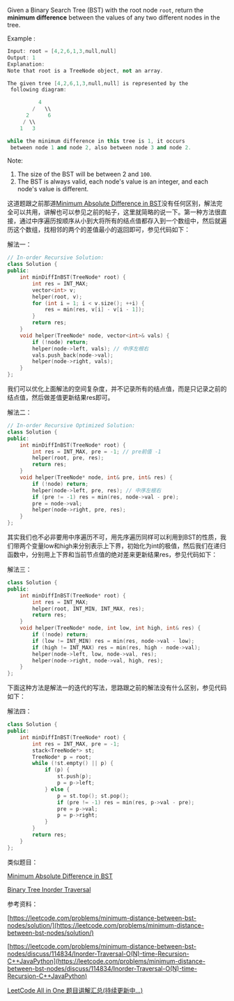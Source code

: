 Given a Binary Search Tree (BST) with the root node `root`, return the **minimum difference** between the values of any two different nodes in the tree.

Example :

```cpp
Input: root = [4,2,6,1,3,null,null]
Output: 1
Explanation:
Note that root is a TreeNode object, not an array.

The given tree [4,2,6,1,3,null,null] is represented by the
 following diagram:

          4
        /   \\
      2      6
     / \\    
    1   3  

while the minimum difference in this tree is 1, it occurs
 between node 1 and node 2, also between node 3 and node 2.
```

Note:

1. The size of the BST will be between 2 and `100`.
2. The BST is always valid, each node's value is an integer, and each node's value is different.

这道题跟之前那道[Minimum Absolute Difference in BST](http://www.cnblogs.com/grandyang/p/6540165.html)没有任何区别，解法完全可以共用，讲解也可以参见之前的帖子，这里就简略的说一下。第一种方法很直接，通过中序遍历按顺序从小到大将所有的结点值都存入到一个数组中，然后就遍历这个数组，找相邻的两个的差值最小的返回即可，参见代码如下：

解法一：

```cpp
// In-order Recursive Solution:
class Solution {
public:
    int minDiffInBST(TreeNode* root) {
        int res = INT_MAX;
        vector<int> v;
        helper(root, v);
        for (int i = 1; i < v.size(); ++i) {
            res = min(res, v[i] - v[i - 1]);
        }
        return res;
    }
    void helper(TreeNode* node, vector<int>& vals) {
        if (!node) return;
        helper(node->left, vals); // 中序左根右
        vals.push_back(node->val);
        helper(node->right, vals);
    }
};
```

我们可以优化上面解法的空间复杂度，并不记录所有的结点值，而是只记录之前的结点值，然后做差值更新结果res即可。

解法二：

```cpp
// In-order Recursive Optimized Solution:
class Solution {
public:
    int minDiffInBST(TreeNode* root) {
        int res = INT_MAX, pre = -1; // pre前值 -1
        helper(root, pre, res);
        return res;
    }
    void helper(TreeNode* node, int& pre, int& res) {
        if (!node) return;
        helper(node->left, pre, res); // 中序左根右
        if (pre != -1) res = min(res, node->val - pre);
        pre = node->val;
        helper(node->right, pre, res);
    }
};
```

其实我们也不必非要用中序遍历不可，用先序遍历同样可以利用到BST的性质，我们带两个变量low和high来分别表示上下界，初始化为int的极值，然后我们在递归函数中，分别用上下界和当前节点值的绝对差来更新结果res，参见代码如下：

解法三：

```cpp
class Solution {
public:
    int minDiffInBST(TreeNode* root) {
        int res = INT_MAX;
        helper(root, INT_MIN, INT_MAX, res);
        return res;
    }
    void helper(TreeNode* node, int low, int high, int& res) {
        if (!node) return;
        if (low != INT_MIN) res = min(res, node->val - low);
        if (high != INT_MAX) res = min(res, high - node->val);
        helper(node->left, low, node->val, res);
        helper(node->right, node->val, high, res);
    }
};
```

下面这种方法是解法一的迭代的写法，思路跟之前的解法没有什么区别，参见代码如下：

解法四：

```cpp
class Solution {
public:
    int minDiffInBST(TreeNode* root) {
        int res = INT_MAX, pre = -1;
        stack<TreeNode*> st;
        TreeNode* p = root;
        while (!st.empty() || p) {
            if (p) {
                st.push(p);
                p = p->left;
            } else {
                p = st.top(); st.pop();
                if (pre != -1) res = min(res, p->val - pre);
                pre = p->val;
                p = p->right;
            }
        }
        return res;
    }
};
```

类似题目：

[Minimum Absolute Difference in BST](http://www.cnblogs.com/grandyang/p/6540165.html)

[Binary Tree Inorder Traversal](http://www.cnblogs.com/grandyang/p/4297300.html)

参考资料：

[https://leetcode.com/problems/minimum-distance-between-bst-nodes/solution/](https://leetcode.com/problems/minimum-distance-between-bst-nodes/solution/)

[](https://leetcode.com/problems/minimum-distance-between-bst-nodes/discuss/114834/Inorder-Traversal-O(N)-time-Recursion-C++JavaPython)[https://leetcode.com/problems/minimum-distance-between-bst-nodes/discuss/114834/Inorder-Traversal-O(N)-time-Recursion-C++JavaPython](https://leetcode.com/problems/minimum-distance-between-bst-nodes/discuss/114834/Inorder-Traversal-O(N)-time-Recursion-C++JavaPython)

[LeetCode All in One 题目讲解汇总(持续更新中...)](http://www.cnblogs.com/grandyang/p/4606334.html)